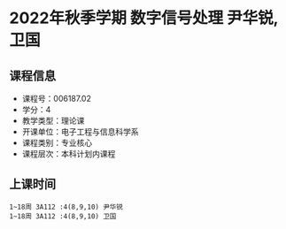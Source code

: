 # 2022年秋季学期 数字信号处理 尹华锐, 卫国






## 课程信息

- 课程号：006187.02
- 学分：4
- 教学类型：理论课
- 开课单位：电子工程与信息科学系
- 课程类别：专业核心
- 课程层次：本科计划内课程

## 上课时间

```
1~18周 3A112 :4(8,9,10) 尹华锐
1~18周 3A112 :4(8,9,10) 卫国
```

